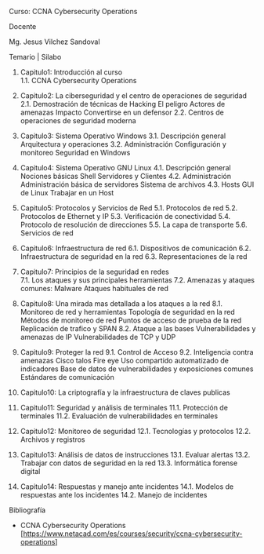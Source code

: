 Curso: CCNA Cybersecurity Operations

Docente

Mg. Jesus Vilchez Sandoval


Temario | Silabo

1. Capitulo1: Introducción al curso  
1.1. CCNA Cybersecurity Operations  

2. Capitulo2: La ciberseguridad y el centro de operaciones de seguridad
2.1. Demostración de técnicas de Hacking
El peligro
Actores de amenazas
Impacto
Convertirse en un defensor
2.2. Centros de operaciones de seguridad moderna 

3. Capitulo3: Sistema Operativo Windows
3.1. Descripción general
Arquitectura y operaciones 
3.2. Administración 
Configuración y monitoreo 
Seguridad en Windows

4. Capitulo4: Sistema Operativo GNU Linux
4.1. Descripción general
Nociones básicas
Shell
Servidores y Clientes 
4.2. Administración 
Administración básica de servidores 
Sistema de archivos
4.3. Hosts 
GUI de Linux 
Trabajar en un Host

5. Capitulo5: Protocolos y Servicios de Red 
5.1. Protocolos de red
5.2. Protocolos de Ethernet y IP
5.3. Verificación de conectividad
5.4. Protocolo de resolución de direcciones
5.5. La capa de transporte
5.6. Servicios de red

6. Capitulo6: Infraestructura de red
6.1. Dispositivos de comunicación
6.2. Infraestructura de seguridad en la red
6.3. Representaciones de la red

7. Capitulo7: Principios de la seguridad en redes  
7.1. Los ataques y sus principales herramientas
        7.2.  Amenazas y ataques comunes:
Malware
Ataques habituales de red
8. Capitulo8: Una mirada mas detallada a los ataques a la red
8.1. Monitoreo de red y herramientas
Topología de seguridad en la red
Métodos de monitoreo de red
Puntos de acceso de prueba de la red
Replicación de trafico y SPAN
8.2. Ataque a las bases
Vulnerabilidades y amenazas de IP 
Vulnerabilidades de TCP y UDP 

9. Capitulo9: Proteger la red
9.1. Control de Acceso
9.2. Inteligencia contra amenazas 
Cisco talos 
Fire eye 
Uso compartido automatizado de indicadores
Base de datos de vulnerabilidades y exposiciones comunes
Estándares de comunicación 

10. Capitulo10: La criptografía y la infraestructura de claves publicas

11. Capitulo11: Seguridad y análisis de terminales 
11.1. Protección de terminales
11.2. Evaluación de vulnerabilidades en terminales

12. Capitulo12: Monitoreo de seguridad
12.1. Tecnologías y protocolos
12.2. Archivos y registros 

13. Capitulo13: Análisis de datos de instrucciones
13.1. Evaluar alertas
13.2. Trabajar con datos de seguridad en la red
13.3. Informática forense digital

14. Capitulo14: Respuestas y manejo ante incidentes
14.1. Modelos de respuestas ante los incidentes
14.2. Manejo de incidentes

Bibliografía 


- CCNA Cybersecurity Operations [https://www.netacad.com/es/courses/security/ccna-cybersecurity-operations]
